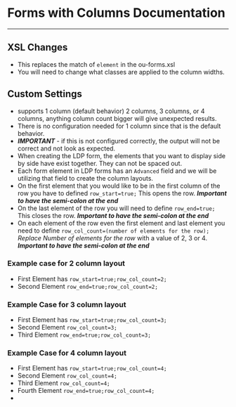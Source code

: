 # Forms with Columns Documentation
---
## XSL Changes
- This replaces the match of `element` in the ou-forms.xsl
- You will need to change what classes are applied to the column widths.

## Custom Settings
- supports 1 column (default behavior) 2 columns, 3 columns, or 4 columns, anything column count bigger will give unexpected results.
- There is no configuration needed for 1 column since that is the default behavior.
- ***IMPORTANT*** - if this is not configured correctly, the output will not be correct and not look as expected. 
- When creating the LDP form, the elements that you want to display side by side have exist together. They can not be spaced out. 
- Each form element in LDP forms has an `Advanced` field and we will be utilizing that field to create the column layouts. 
- On the first element that you would like to be in the first column of the row you have to defined `row_start=true;` This opens the row. ***Important to have the semi-colon at the end***
- On the last element of the row you will need to define `row_end=true;` This closes the row. ***Important to have the semi-colon at the end***
- On each element of the row even the first element and last element you need to define `row_col_count=(number of elements for the row);` *Replace Number of elements for the row* with a value of 2, 3 or 4. ***Important to have the semi-colon at the end***

### Example case for 2 column layout
- First Element has `row_start=true;row_col_count=2;`
- Second Element `row_end=true;row_col_count=2;`

### Example Case for 3 column layout
- First Element has `row_start=true;row_col_count=3;`
- Second Element `row_col_count=3;`
- Third Element `row_end=true;row_col_count=3;`

### Example Case for 4 column layout
- First Element has `row_start=true;row_col_count=4;`
- Second Element `row_col_count=4;`
- Third Element `row_col_count=4;`
- Fourth Element `row_end=true;row_col_count=4;`
- 
